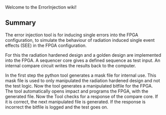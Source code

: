 Welcome to the ErrorInjection wiki!

## Summary
The error injection tool is for inducing single errors into the FPGA configuration, to simulate the behaviour 
of radiation induced single event effects (SEE) in the FPGA configuration. 

For this the radiation hardened design and a golden design are implemented into the FPGA. A sequencer core gives 
a defined sequence as test input. An internal compare circuit writes the results back to the computer.

In the first step the python tool generates a mask file for internal use. This mask file is used to only manipulated
the radiation hardened design and not the test logic. Now the tool generates a manipulated bitfile for the FPGA. The 
tool automatically opens impact and programs the FPGA, with the generated file. Now the Tool checks for a response of 
the compare core. If it is correct, the next manipulated file is generated. If the response is incorrect the bitfile 
is logged and the test goes on.
